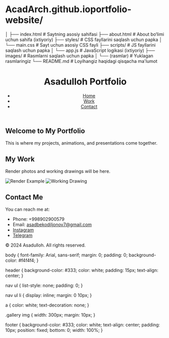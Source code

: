 # AcadArch.github.ioportfolio-website/
│
├── index.html         # Saytning asosiy sahifasi
├── about.html         # About bo‘limi uchun sahifa (ixtiyoriy)
├── styles/            # CSS fayllarini saqlash uchun papka
│   └── main.css       # Sayt uchun asosiy CSS fayli
├── scripts/           # JS fayllarini saqlash uchun papka
│   └── app.js         # JavaScript logikasi (ixtiyoriy)
├── images/            # Rasmlarni saqlash uchun papka
│   └── (rasmlar)      # Yuklagan rasmlaringiz
└── README.md          # Loyihangiz haqidagi qisqacha ma'lumot
<!DOCTYPE html>
<html lang="en">
<head>
  <meta charset="UTF-8">
  <meta name="viewport" content="width=device-width, initial-scale=1.0">
  <title>Asadulloh Portfolio</title>
  <link rel="stylesheet" href="styles/main.css">
</head>
<body>
  <header>
    <h1>Asadulloh Portfolio</h1>
    <nav>
      <ul>
        <li><a href="#home">Home</a></li>
        <li><a href="#work">Work</a></li>
        <li><a href="#contact">Contact</a></li>
      </ul>
    </nav>
  </header>

  <section id="home">
    <h2>Welcome to My Portfolio</h2>
    <p>This is where my projects, animations, and presentations come together.</p>
  </section>

  <section id="work">
    <h2>My Work</h2>
    <p>Render photos and working drawings will be here.</p>
    <div class="gallery">
      <img src="images/example1.jpg" alt="Render Example">
      <img src="images/example2.jpg" alt="Working Drawing">
    </div>
  </section>

  <section id="contact">
    <h2>Contact Me</h2>
    <p>You can reach me at:</p>
    <ul>
      <li>Phone: +998902900579</li>
      <li>Email: <a href="mailto:asadbekodiljonov7@gmail.com">asadbekodiljonov7@gmail.com</a></li>
      <li><a href="https://instagram.com/asadulloh_architect" target="_blank">Instagram</a></li>
      <li><a href="https://t.me/asadulloh_arxitektor" target="_blank">Telegram</a></li>
    </ul>
  </section>

  <footer>
    <p>&copy; 2024 Asadulloh. All rights reserved.</p>
  </footer>
</body>
</html>
body {
  font-family: Arial, sans-serif;
  margin: 0;
  padding: 0;
  background-color: #f4f4f4;
}

header {
  background-color: #333;
  color: white;
  padding: 15px;
  text-align: center;
}

nav ul {
  list-style: none;
  padding: 0;
}

nav ul li {
  display: inline;
  margin: 0 10px;
}

a {
  color: white;
  text-decoration: none;
}

.gallery img {
  width: 300px;
  margin: 10px;
}

footer {
  background-color: #333;
  color: white;
  text-align: center;
  padding: 10px;
  position: fixed;
  bottom: 0;
  width: 100%;
}
